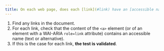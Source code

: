```yaml
---
title: On each web page, does each [link](#link) have an [accessible name](#accessible-name-of-a-link) between `<a>` and `</a>`?
---
```


1. Find any links in the document.
2. For each link, check that the content of the `<a>` element (or of an element with a WAI-ARIA `role=link` attribute) contains an accessible name (text or alternative).
3. If this is the case for each link, **the test is validated**.
